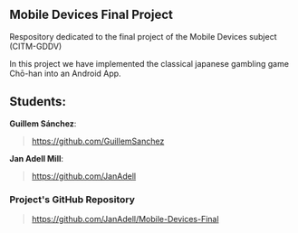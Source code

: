 ## Mobile Devices Final Project

Respository dedicated to the final project of the Mobile Devices subject (CITM-GDDV)

In this project we have implemented the classical japanese gambling game Chō-han into an Android App. 

## Students:

**Guillem Sánchez**:
> https://github.com/GuillemSanchez

**Jan Adell Mill**:
> https://github.com/JanAdell

### Project's GitHub Repository 
> https://github.com/JanAdell/Mobile-Devices-Final
